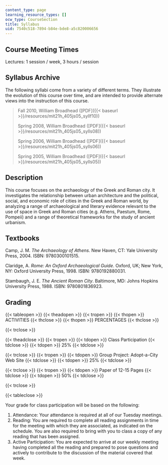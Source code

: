 ```yaml
---
content_type: page
learning_resource_types: []
ocw_type: CourseSection
title: Syllabus
uid: 7540c518-7894-b84e-bde8-a5c820006656
---
```


Course Meeting Times
--------------------

Lectures: 1 session / week, 3 hours / session

Syllabus Archive
----------------

The following syllabi come from a variety of different terms. They illustrate the evolution of this course over time, and are intended to provide alternate views into the instruction of this course.

> Fall 2010, William Broadhead ([PDF]({{< baseurl >}}/resources/mit21h_405js05_syllf10))
> 
> Spring 2008, William Broadhead ([PDF]({{< baseurl >}}/resources/mit21h_405js05_sylls08))
> 
> Spring 2006, William Broadhead ([PDF]({{< baseurl >}}/resources/mit21h_405js05_sylls06))
> 
> Spring 2005, William Broadhead ([PDF]({{< baseurl >}}/resources/mit21h_405js05_sylls05))

Description
-----------

This course focuses on the archaeology of the Greek and Roman city. It investigates the relationship between urban architecture and the political, social, and economic role of cities in the Greek and Roman world, by analyzing a range of archaeological and literary evidence relevant to the use of space in Greek and Roman cities (e.g. Athens, Paestum, Rome, Pompeii) and a range of theoretical frameworks for the study of ancient urbanism.

Textbooks
---------

Camp, J. M. _The Archaeology of Athens_. New Haven, CT: Yale University Press, 2004. ISBN: 9780300101515.

Claridge, A. _Rome:_ _An Oxford Archaeological Guide_. Oxford, UK; New York, NY: Oxford University Press, 1998. ISBN: 9780192880031.

Stambaugh, J. E. _The Ancient Roman City_. Baltimore, MD: Johns Hopkins University Press, 1988. ISBN: 9780801836923.

Grading
-------

{{< tableopen >}}
{{< theadopen >}}
{{< tropen >}}
{{< thopen >}}
ACTIVITIES
{{< thclose >}}
{{< thopen >}}
PERCENTAGES
{{< thclose >}}

{{< trclose >}}

{{< theadclose >}}
{{< tropen >}}
{{< tdopen >}}
Class Participation
{{< tdclose >}}
{{< tdopen >}}
25%
{{< tdclose >}}

{{< trclose >}}
{{< tropen >}}
{{< tdopen >}}
Group Project: Adopt-a-City Web Site
{{< tdclose >}}
{{< tdopen >}}
25%
{{< tdclose >}}

{{< trclose >}}
{{< tropen >}}
{{< tdopen >}}
Paper of 12-15 Pages
{{< tdclose >}}
{{< tdopen >}}
50%
{{< tdclose >}}

{{< trclose >}}

{{< tableclose >}}

Your grade for class participation will be based on the following:

1.  Attendance: Your attendance is required at all of our Tuesday meetings.
2.  Reading: You are required to complete all reading assignments in time for the meeting with which they are associated, as indicated on the schedule. You are also required to bring with you to class a copy of any reading that has been assigned.
3.  Active Participation: You are expected to arrive at our weekly meeting having completed all the reading and prepared to pose questions and actively to contribute to the discussion of the material covered that week.